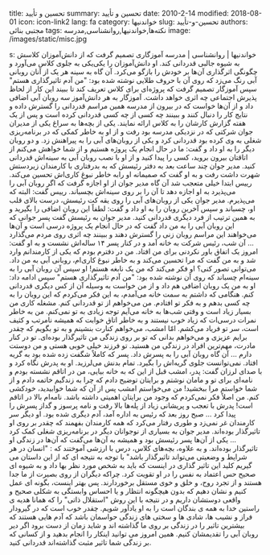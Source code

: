 title: تحسین و تأیید
summary: تحسین و تأیید
date: 2010-2-14
modified: 2018-08-01
icon:  icon-link2
lang: fa
category: خواندنیها
slug: تحسین-و-تأیید
authors: مجتبی بنائی
tags: نکته‌ها,خواندنیها,روانشناسی,مدرسه
image: /images/static/misc.jpg

s: خواندنیها | روانشناسی | مدرسه آموزگارى تصمیم گرفت که از دانش‌آموزان کلاسش به شیوه جالبى قدردانى کند. او دانش‌آموزان را یکى‌یکى به جلوى کلاس می‌آورد و چگونگى اثرگذارى آن‌ها بر خودش را بازگو می‌کرد. آن گاه به سینه هر یک از آنان روبانى آبى رنگ می‌زد که روى آن با حروف طلایى نوشته شده بود: "من آدم تاثیرگذارى هستم" سپس آموزگار تصمیم گرفت که پروژه‌اى براى کلاس تعریف کند تا ببیند این کار از لحاظ پذیرش اجتماعى چه اثرى خواهد داشت. آموزگار به هر دانش‌آموز سه روبان آبى اضافى داد و از آن‌ها خواست که در بیرون از مدرسه همین مراسم قدردانى را گسترش داده و نتایج کار را دنبال کنند و ببینند چه کسى از چه کسى قدردانى کرده است و پس از یک هفته گزارش کارشان را به کلاس ارائه نمایند. یکى از بچه‌ها به سراغ یکى از مدیران جوان شرکتى که در نزدیکى مدرسه بود رفت و از او به خاطر کمکى که در برنامه‌ریزى شغلى به وى کرده بود قدردانى کرد و یکى از روبان‌هاى آبى را به پیراهنش زد. و دو روبان دیگر را به او داد و گفت: ما در حال انجام یک پروژه هستیم و از شما خواهش می‌کنم از اتاقتان بیرون بروید، کسى را پیدا کنید و از او با نصب روبان آبى به سینه‌اش قدردانى کنید.   مدیر جوان چند ساعت بعد به دفتر رئیسش که به بدرفتارى با کارمندان زیردستش شهرت داشت رفت و به او گفت که صمیمانه او رابه خاطر نبوغ کاری‌اش تحسین می‌کند. رییس ابتدا خیلى متعجب شد آن گاه مدیر جوان از او اجازه گرفت که اگر روبان آبى را می‌پذیرد به او اجازه دهد تا آن را بر روى سینه‌اش بچسباند. رییس گفت: البته که می‌پذیرم. مدیر جوان یکى از روبان‌هاى آبى را روى یقه کت رئیسش، درست بالاى قلب او، چسباند و سپس آخرین روبان را به او داد و گفت: لطفاً این روبان اضافى را بگیرید و به همین ترتیب از فرد دیگرى قدردانى کنید. مدیر جوان به رئیسش گفت پسر جوانى که این روبان آبى را به من داد گفت که در حال انجام یک پروژه درسى است و آن‌ها می‌خواهند این مراسم روبان زنى را گسترش دهند و ببینند چه اثرى روى مردم می‌گذارد ... آن شب، رئیس شرکت به خانه آمد و در کنار پسر ١۴ ساله‌اش نشست و به او گفت: امروز یک اتفاق باور نکردنى براى من افتاد. من در دفترم بودم که یکى از کارمندانم وارد شد و به من گفت که مرا تحسین می‌کند و به خاطر نبوغ کاری‌ام، روبانى آبى به من داد. می‌توانى تصور کنی؟ او فکر می‌کند که من یک نابغه هستم! او سپس آن روبان آبى را به سینه‌ام چسباند که روى آن نوشته شده بود: "من آدم تاثیرگذارى هستم" سپس ادامه داد: او به من یک روبان اضافى هم داد و از من خواست به وسیله آن از کس دیگرى قدردانى کنم. هنگامى که داشتم به سمت خانه می‌آمدم، به این فکر می‌کردم که این روبان را به چه کسى بدهم و به فکر تو افتادم. من می‌خواهم از تو قدردانى کنم. مشغله کارى من بسیار زیاد است و وقتى شب‌ها به خانه می‌آیم توجه زیادى به تو نمی‌کنم. من به خاطر نمرات درسی‌ات که زیاد خوب نیستند و به خاطر اتاق خوابت که همیشه نامرتب و کثیف است، سر تو فریاد می‌کشم. امّا امشب، می‌خواهم کنارت بنشینم و به تو بگویم که چقدر برایم عزیزى و مى‌خواهم بدانى که تو بر روى زندگى من تاثیرگذار بوده‌اى. تو در کنار مادرت، مهم‌ترین افراد در زندگى من هستید. تو فرزند خیلى خوبى هستى و من دوستت دارم ... آن گاه روبان آبى را به پسرش داد. پسر که کاملاً شگفت زده شده بود به گریه افتاد. نمی‌توانست جلوى گریه‌اش را بگیرد. تمام بدنش می‌لرزید. او به پدرش نگاه کرد و با صداى لرزان گفت: پدر، امشب قبل از این که به خانه بیایى، من در اتاقم نشسته بودم و نامه‌اى براى تو و مامان نوشتم و برایتان توضیح دادم که چرا به زندگیم خاتمه دادم و از شما خواستم مرا ببخشید! من می‌خواستم امشب پس از آن که شما خوابیدید، خودکشى کنم. من اصلاً فکر نمی‌کردم که وجود من برایتان اهمیتى داشته باشد. نامه‌ام بالا در اتاقم است! پدرش با تعجب و پریشانی زیاد از پله‌ها بالا رفت و نامه پرسوز و گداز پسرش را پیدا کرد ... صبح روز بعد که رئیس به اداره آمد، آدم دیگرى شده بود. او دیگر سر کارمندان غر نمی‌زد و طورى رفتار می‌کرد که همه کارمندان بفهمند که چقدر بر روى او تاثیرگذار بوده‌اند. مدیر جوان به بسیارى از نوجوانان دیگر در برنامه‌ریزى شغلى کمک کرد ... یکى از آن‌ها پسر رئیسش بود و همیشه به آن‌ها می‌گفت که آن‌ها در زندگى او تاثیرگذار بوده‌اند. و به علاوه، بچه‌هاى کلاس، درس با ارزشى آموختند که :  "انسان در هر شرایط و وضعیتى می‌تواند تاثیرگذار باشد"  با توجه به نتیجه ای که از این داستان می گیریم کلید این تاثیر گذاری در اینست که باید به شخص مورد نظر بها داد و به شیوه ای صحیح حس اعتماد به نفس را در او تقویت کرد. چراکه دیگران از روی بصیرت از ما جدا هستند و از تجرد روح، و خلق و خوی مستقل برخوردارند. پس بهتر اینست، بگونه ای عمل کنیم و نشان دهیم که بدون هیچگونه انتظار و یا احساس وابستگی به شکلی صحیح و واقعی دوستشان داریم و در نتیجه با این روش "استقلال ذاتی" را که همانا هدیه ی راستین خدا به همه ی بندگان است را به او یادآور شویم. چقدر خوب است که در گیرودار فراز و نشیب ها، شادی ها و سختی های زندگی حواسمان باشد که آدم هایی هستند که بیشترین تاثیر را در زندگی بر روی ما گذاشته اند و شاید زمان از دست برود اگر دیر روبان آبی را تقدیمشان کنیم. همین امروز می توانید اینکار را انجام بدهید و از کسانی که بر زندگی شما تاثیر مثبت گذاشته‌اند قدردانی کنید.
